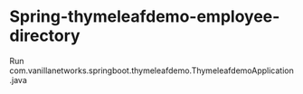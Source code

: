 # Spring-thymeleafdemo-employee-directory
Run                     com.vanillanetworks.springboot.thymeleafdemo.ThymeleafdemoApplication.java

   
